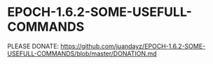 # EPOCH-1.6.2-SOME-USEFULL-COMMANDS

PLEASE DONATE: https://github.com/juandayz/EPOCH-1.6.2-SOME-USEFULL-COMMANDS/blob/master/DONATION.md
